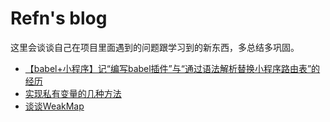 # Refn's blog

这里会谈谈自己在项目里面遇到的问题跟学习到的新东西，多总结多巩固。

 - [【babel+小程序】记“编写babel插件”与“通过语法解析替换小程序路由表”的经历][1]
 - [实现私有变量的几种方法][2]
 - [谈谈WeakMap][3]

 [1]: https://github.com/ZhaZhengRefn/blog/issues/2
 [2]: https://github.com/ZhaZhengRefn/blog/issues/3
 [3]: https://github.com/ZhaZhengRefn/blog/issues/4